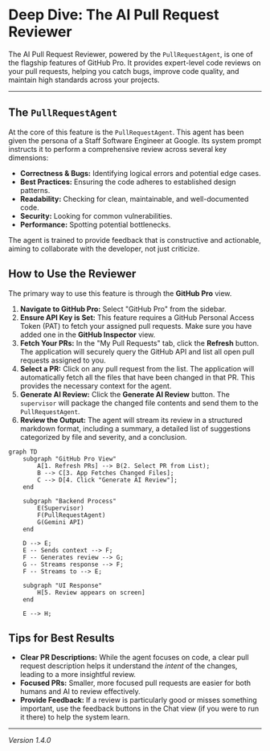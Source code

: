# Deep Dive: The AI Pull Request Reviewer

The AI Pull Request Reviewer, powered by the `PullRequestAgent`, is one of the flagship features of GitHub Pro. It provides expert-level code reviews on your pull requests, helping you catch bugs, improve code quality, and maintain high standards across your projects.

---

## The `PullRequestAgent`

At the core of this feature is the `PullRequestAgent`. This agent has been given the persona of a Staff Software Engineer at Google. Its system prompt instructs it to perform a comprehensive review across several key dimensions:

-   **Correctness & Bugs:** Identifying logical errors and potential edge cases.
-   **Best Practices:** Ensuring the code adheres to established design patterns.
-   **Readability:** Checking for clean, maintainable, and well-documented code.
-   **Security:** Looking for common vulnerabilities.
-   **Performance:** Spotting potential bottlenecks.

The agent is trained to provide feedback that is constructive and actionable, aiming to collaborate with the developer, not just criticize.

## How to Use the Reviewer

The primary way to use this feature is through the **GitHub Pro** view.

1.  **Navigate to GitHub Pro:** Select "GitHub Pro" from the sidebar.
2.  **Ensure API Key is Set:** This feature requires a GitHub Personal Access Token (PAT) to fetch your assigned pull requests. Make sure you have added one in the **GitHub Inspector** view.
3.  **Fetch Your PRs:** In the "My Pull Requests" tab, click the **Refresh** button. The application will securely query the GitHub API and list all open pull requests assigned to you.
4.  **Select a PR:** Click on any pull request from the list. The application will automatically fetch all the files that have been changed in that PR. This provides the necessary context for the agent.
5.  **Generate AI Review:** Click the **Generate AI Review** button. The `supervisor` will package the changed file contents and send them to the `PullRequestAgent`.
6.  **Review the Output:** The agent will stream its review in a structured markdown format, including a summary, a detailed list of suggestions categorized by file and severity, and a conclusion.

```mermaid
graph TD
    subgraph "GitHub Pro View"
        A[1. Refresh PRs] --> B(2. Select PR from List);
        B --> C[3. App Fetches Changed Files];
        C --> D[4. Click "Generate AI Review"];
    end

    subgraph "Backend Process"
        E(Supervisor)
        F(PullRequestAgent)
        G(Gemini API)
    end

    D --> E;
    E -- Sends context --> F;
    F -- Generates review --> G;
    G -- Streams response --> F;
    F -- Streams to --> E;
    
    subgraph "UI Response"
        H[5. Review appears on screen]
    end
    
    E --> H;
```

## Tips for Best Results

-   **Clear PR Descriptions:** While the agent focuses on code, a clear pull request description helps it understand the *intent* of the changes, leading to a more insightful review.
-   **Focused PRs:** Smaller, more focused pull requests are easier for both humans and AI to review effectively.
-   **Provide Feedback:** If a review is particularly good or misses something important, use the feedback buttons in the Chat view (if you were to run it there) to help the system learn.

---
*Version 1.4.0*